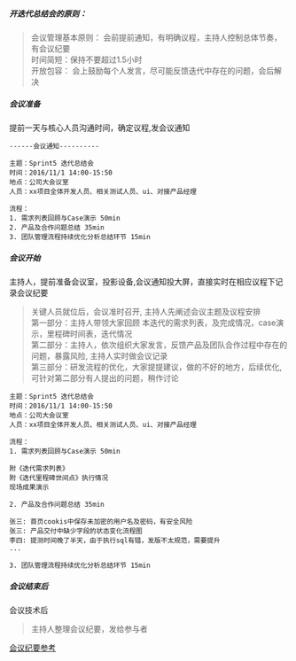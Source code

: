 ##### 开迭代总结会的原则：
   
> 会议管理基本原则： 会前提前通知，有明确议程，主持人控制总体节奏，有会议纪要  
> 时间简短：保持不要超过1.5小时  
> 开放包容： 会上鼓励每个人发言，尽可能反馈迭代中存在的问题，会后解决  


##### 会议准备
提前一天与核心人员沟通时间，确定议程,发会议通知
```
------会议通知----------

主题：Sprint5 迭代总结会
时间：2016/11/1 14:00-15:50
地点：公司大会议室
人员：xx项目全体开发人员、相关测试人员、ui、对接产品经理

流程：
1. 需求列表回顾与Case演示 50min
2. 产品及合作问题总结 35min
3. 团队管理流程持续优化分析总结环节 15min
```

##### 会议开始
主持人，提前准备会议室，投影设备,会议通知投大屏，直接实时在相应议程下记录会议纪要 

> 关键人员就位后，会议准时召开, 主持人先阐述会议主题及议程安排   
> 第一部分：主持人带领大家回顾 本迭代的需求列表，及完成情况，case演示，里程碑时间表，迭代情况     
> 第二部分：主持人，依次组织大家发言，反馈产品及团队合作过程中存在的问题，暴露风险, 主持人实时做会议记录   
> 第三部分：研发流程的优化，大家提提建议，做的不好的地方，后续优化,可针对第二部分有人提出的问题，稍作讨论   

```会议纪要-Sprint5 迭代总结会
主题：Sprint5 迭代总结会
时间：2016/11/1 14:00-15:50
地点：公司大会议室
人员：xx项目全体开发人员、相关测试人员、ui、对接产品经理

流程：
1. 需求列表回顾与Case演示 50min

附《迭代需求列表》
附《迭代里程碑世间点》执行情况
现场成果演示  

2. 产品及合作问题总结 35min  

张三: 首页cookis中保存未加密的用户名及密码，有安全风险  
张三: 产品交付中缺少字段的状态变化流程图  
李四: 提测时间晚了半天，由于执行sql有错，发版不太规范，需要提升  
...

3. 团队管理流程持续优化分析总结环节 15min
```

##### 会议结束后
会议技术后
> 主持人整理会议纪要，发给参与者  

[会议纪要参考](../toolBox/MeetingSummaries.md)

